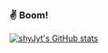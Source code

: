 ### :v: Boom!

[![shyJyt's GitHub stats](https://github-readme-stats.vercel.app/api?username=shyJyt&show_icons=true&theme=blueberry )](https://github.com/anuraghazra/github-readme-stats)
